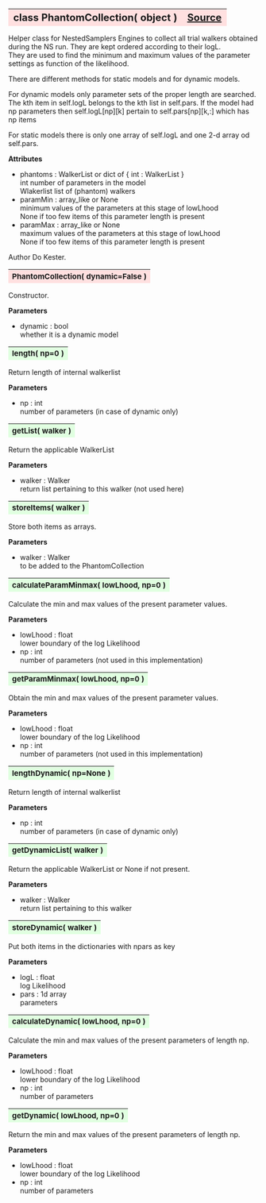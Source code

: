 ---
---
<br><br><br>

<a name="PhantomCollection"></a>
<table><thead style="background-color:#FFE0E0; width:100%; font-size:20px"><tr><th style="text-align:left">
<strong>class PhantomCollection(</strong> object )</th><th style="text-align:right"><a href=https://github.com/dokester/BayesicFitting/blob/master/BayesicFitting/source/PhantomCollection.py target=_blank>Source</a></th></tr></thead></table>
<p>

Helper class for NestedSamplers Engines to collect all trial walkers
obtained during the NS run. They are kept ordered according to their logL.  
They are used to find the minimum and maximum values 
of the parameter settings as function of the likelihood. 

There are different methods for static models and for dynamic models. 

For dynamic models only parameter sets of the proper length are searched.
The kth item in self.logL belongs to the kth list in self.pars.
If the model had np parameters then self.logL[np][k] pertain to 
self.pars[np][k,:] which has np items

For static models there is only one array of self.logL and one 2-d array 
od self.pars.

<b>Attributes</b>

* phantoms  :  WalkerList or dict of { int : WalkerList }<br>
    int         number of parameters in the model<br>
    Wlakerlist  list of (phantom) walkers<br>
* paramMin  :  array_like or None<br>
    minimum values of the parameters at this stage of lowLhood<br>
    None if too few items of this parameter length is present<br>
* paramMax  :  array_like or None<br>
    maximum values of the parameters at this stage of lowLhood<br>
    None if too few items of this parameter length is present<br>


Author       Do Kester.


<a name="PhantomCollection"></a>
<table><thead style="background-color:#FFE0E0; width:100%; font-size:15px"><tr><th style="text-align:left">
<strong>PhantomCollection(</strong> dynamic=False )
</th></tr></thead></table>
<p>

Constructor.

<b>Parameters</b>

* dynamic  :  bool<br>
    whether it is a dynamic model

<a name="length"></a>
<table><thead style="background-color:#E0FFE0; width:100%; font-size:15px"><tr><th style="text-align:left">
<strong>length(</strong> np=0 ) 
</th></tr></thead></table>
<p>

Return length of internal walkerlist

<b>Parameters</b>

* np  :  int<br>
    number of parameters (in case of dynamic only)

<a name="getList"></a>
<table><thead style="background-color:#E0FFE0; width:100%; font-size:15px"><tr><th style="text-align:left">
<strong>getList(</strong> walker ) 
</th></tr></thead></table>
<p>

Return the applicable WalkerList

<b>Parameters</b>

* walker  :  Walker<br>
    return list pertaining to this walker (not used here)

<a name="storeItems"></a>
<table><thead style="background-color:#E0FFE0; width:100%; font-size:15px"><tr><th style="text-align:left">
<strong>storeItems(</strong> walker ) 
</th></tr></thead></table>
<p>

Store both items as arrays.

<b>Parameters</b>

* walker  :  Walker<br>
    to be added to the PhantomCollection

<a name="calculateParamMinmax"></a>
<table><thead style="background-color:#E0FFE0; width:100%; font-size:15px"><tr><th style="text-align:left">
<strong>calculateParamMinmax(</strong> lowLhood, np=0 )
</th></tr></thead></table>
<p>

Calculate the min and max values of the present parameter values.

<b>Parameters</b>

* lowLhood  :  float<br>
    lower boundary of the log Likelihood<br>
* np  :  int<br>
    number of parameters (not used in this implementation)<br>


<a name="getParamMinmax"></a>
<table><thead style="background-color:#E0FFE0; width:100%; font-size:15px"><tr><th style="text-align:left">
<strong>getParamMinmax(</strong> lowLhood, np=0 )
</th></tr></thead></table>
<p>

Obtain the min and max values of the present parameter values.

<b>Parameters</b>

* lowLhood  :  float<br>
    lower boundary of the log Likelihood<br>
* np  :  int<br>
    number of parameters (not used in this implementation)<br>


<a name="lengthDynamic"></a>
<table><thead style="background-color:#E0FFE0; width:100%; font-size:15px"><tr><th style="text-align:left">
<strong>lengthDynamic(</strong> np=None ) 
</th></tr></thead></table>
<p>

Return length of internal walkerlist

<b>Parameters</b>

* np  :  int<br>
    number of parameters (in case of dynamic only)

<a name="getDynamicList"></a>
<table><thead style="background-color:#E0FFE0; width:100%; font-size:15px"><tr><th style="text-align:left">
<strong>getDynamicList(</strong> walker ) 
</th></tr></thead></table>
<p>

Return the applicable WalkerList or None if not present.

<b>Parameters</b>

* walker  :  Walker<br>
    return list pertaining to this walker

<a name="storeDynamic"></a>
<table><thead style="background-color:#E0FFE0; width:100%; font-size:15px"><tr><th style="text-align:left">
<strong>storeDynamic(</strong> walker ) 
</th></tr></thead></table>
<p>

Put both items in the dictionaries with npars as key

<b>Parameters</b>

* logL  :  float<br>
    log Likelihood <br>
* pars  :  1d array<br>
    parameters

<a name="calculateDynamic"></a>
<table><thead style="background-color:#E0FFE0; width:100%; font-size:15px"><tr><th style="text-align:left">
<strong>calculateDynamic(</strong> lowLhood, np=0 )
</th></tr></thead></table>
<p>

Calculate the min and max values of the present parameters of length np.

<b>Parameters</b>

* lowLhood  :  float<br>
    lower boundary of the log Likelihood<br>
* np  :  int<br>
    number of parameters<br>


<a name="getDynamic"></a>
<table><thead style="background-color:#E0FFE0; width:100%; font-size:15px"><tr><th style="text-align:left">
<strong>getDynamic(</strong> lowLhood, np=0 )
</th></tr></thead></table>
<p>

Return the min and max values of the present parameters of length np.

<b>Parameters</b>

* lowLhood  :  float<br>
    lower boundary of the log Likelihood<br>
* np  :  int<br>
    number of parameters<br>


